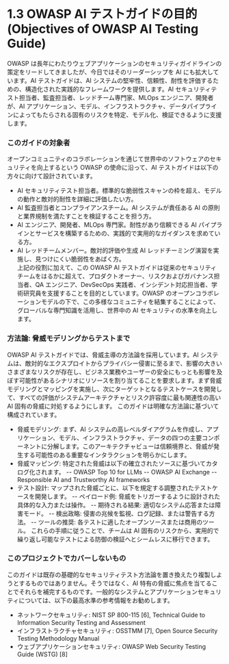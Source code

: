 # 1.3 OWASP AI テストガイドの目的 (Objectives of OWASP AI Testing Guide)

OWASP は長年にわたりウェブアプリケーションのセキュリティガイドラインの策定をリードしてきましたが、今日ではそのリーダーシップを AI にも拡大しています。AI テストガイドは、AI システムの堅牢性、信頼性、耐性を評価するための、構造化された実践的なフレームワークを提供します。AI セキュリティテスト担当者、監査担当者、レッドチーム専門家、MLOps エンジニア、開発者が、AI アプリケーション、モデル、インフラストラクチャ、データパイプラインによってもたらされる固有のリスクを特定、モデル化、検証できるように支援します。

### このガイドの対象者

オープンコミュニティのコラボレーションを通じて世界中のソフトウェアのセキュリティを向上するという OWASP の使命に沿って、AI テストガイドは以下の方々に向けて設計されています。
- AI セキュリティテスト担当者。標準的な脆弱性スキャンの枠を超え、モデルの動作と敵対的耐性を詳細に評価したい方。
- AI 監査担当者とコンプライアンスチーム。AI システムが責任ある AI の原則と業界規制を満たすことを検証することを担う方。
- AI エンジニア、開発者、MLOps 専門家。耐性があり信頼できる AI パイプラインとサービスを構築するための、実践的で実用的なガイダンスを求めている方。
- AI レッドチームメンバー。敵対的評価や生成 AI レッドチーミング演習を実施し、見つけにくい脆弱性をあばく方。  
上記の役割に加えて、この OWASP AI テストガイドは従来のセキュリティチームをはるかに超えて、プロダクトオーナー、リスクおよびガバナンス担当者、QA エンジニア、DevSecOps 実践者、インシデント対応担当者、学術研究員を支援することを目的としています。OWASP のオープンコラボレーションモデルの下で、この多様なコミュニティを結集することによって、グローバルな専門知識を活用し、世界中の AI セキュリティの水準を向上します。

### 方法論: 脅威モデリングからテストまで

OWASP AI テストガイドでは、脅威主導の方法論を採用しています。AI システムは、敵対的なエクスプロイトからプライバシー侵害に至るまで、影響の大きいさまざまなリスクが存在し、ビジネス業務やユーザーの安全にもっとも影響を及ぼす可能性があるシナリオにリソースを割り当てることを要求します。まず脅威モデリングとマッピングを実施し、次にターゲットとなるテストケースを開発して、すべての評価がシステムアーキテクチャとリスク許容度に最も関連性の高い AI 固有の脅威に対処するようにします。
このガイドは明確な方法論に基づいて構成されています。
- 脅威モデリング: まず、AI システムの高レベルダイアグラムを作成し、アプリケーション、モデル、インフラストラクチャ、データの四つの主要コンポーネントに分解します。このアーキテクチャビューは信頼境界と、脅威が発生する可能性のある重要なインタラクションを明らかにします。
- 脅威マッピング: 特定された脅威は以下の確立されたソースに基づいてカタログ化されます。
-- OWASP Top 10 for LLMs
-- OWASP AI Exchange
-- Responsible AI and Trustworthy AI frameworks
- テスト設計: マップされた脅威ごとに、以下を規定する調整されたテストケースを開発します。
-- ペイロード例: 脅威をトリガーするように設計された具体的な入力または操作。
-- 期待される結果: 適切なシステム応答または障害モード。
-- 検出政略: 侵害の兆候を監視、ログ記録、または警告する方法。
-- ツールの推奨: 各テストに適したオープンソースまたは商用のツール。
これらの手順に従うことで、チームは AI 固有のリスクから、実用的で繰り返し可能なテストによる防御の検証へとシームレスに移行できます。

### このプロジェクトでカバーしないもの

このガイドは既存の基礎的なセキュリティテスト方法論を置き換えたり複製しようとするものではありません。そうではなく、AI 特有の脅威に焦点を当てることでそれらを補完するものです。一般的なシステムとアプリケーションセキュリティについては、以下の最高水準の参考情報をお勧めします。
- ネットワークセキュリティ: NIST SP 800-115 [6], Technical Guide to Information Security Testing and Assessment
- インフラストラクチャセキュリティ: OSSTMM [7], Open Source Security Testing Methodology Manual
- ウェブアプリケーションセキュリティ: OWASP Web Security Testing Guide (WSTG) [8]
